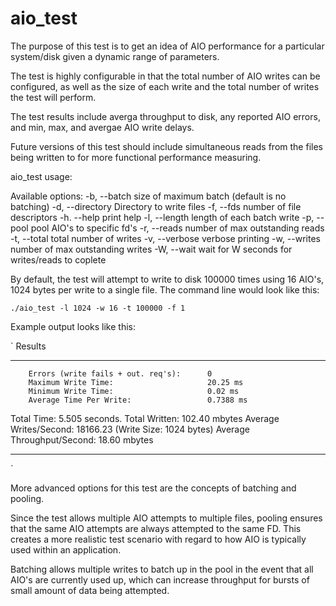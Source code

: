 # aio_test

The purpose of this test is to get an idea of AIO performance for a particular system/disk given a dynamic range of parameters.

The test is highly configurable in that the total number of AIO writes can be configured, as well as the size of each write and 
the total number of writes the test will perform. 

The test results include averga throughput to disk, any reported AIO errors, and min, max, and avergae AIO write delays. 

Future versions of this test should include simultaneous reads from the files being written to for more functional performance measuring. 

aio_test usage:

Available options:
  -b, --batch          size of maximum batch (default is no batching)
  -d, --directory      Directory to write files
  -f, --fds            number of file descriptors
  -h. --help           print help
  -l, --length         length of each batch write
  -p, --pool           pool AIO's to specific fd's
  -r, --reads          number of max outstanding reads
  -t, --total          total number of writes
  -v, --verbose        verbose printing
  -w, --writes         number of max outstanding writes
  -W, --wait           wait for W seconds for writes/reads to coplete

By default, the test will attempt to write to disk 100000 times using 16 AIO's, 1024 bytes per write to a single file. The command line 
would look like this:

`
./aio_test -l 1024 -w 16 -t 100000 -f 1
`

Example output looks like this:

`
Results
********************************************************************
        Errors (write fails + out. req's):      0
        Maximum Write Time:                     20.25 ms
        Minimum Write Time:                     0.02 ms
        Average Time Per Write:                 0.7388 ms
 Total Time: 5.505 seconds. Total Written: 102.40 mbytes
 Average Writes/Second: 18166.23 (Write Size: 1024 bytes)
 Average Throughput/Second: 18.60 mbytes
********************************************************************
`

More advanced options for this test are the concepts of batching and pooling. 

Since the test allows multiple AIO attempts to multiple files, pooling ensures that the same AIO attempts are always attempted to the same FD. 
This creates a more realistic test scenario with regard to how AIO is typically used within an application.

Batching allows multiple writes to batch up in the pool in the event that all AIO's are currently used up, which can increase throughput for bursts
of small amount of data being attempted. 
